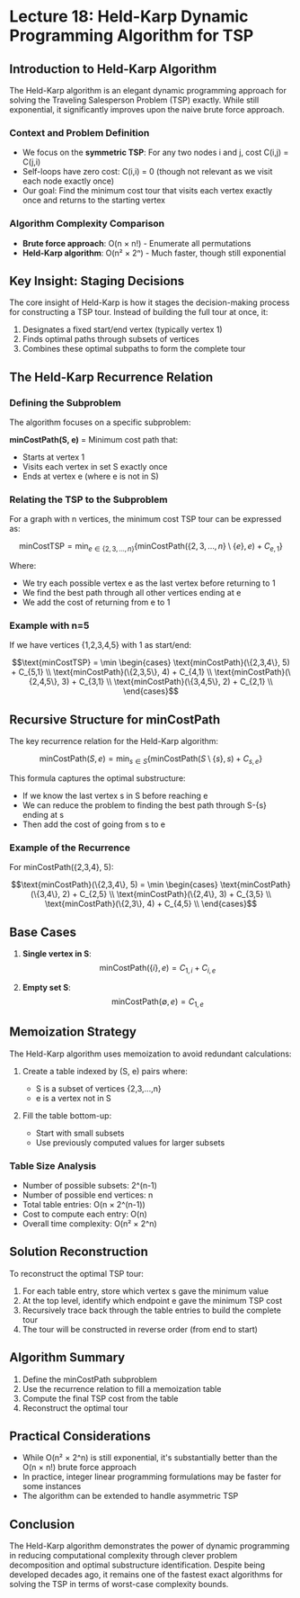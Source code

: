 # Lecture 18: Held-Karp Dynamic Programming Algorithm for TSP

## Introduction to Held-Karp Algorithm

The Held-Karp algorithm is an elegant dynamic programming approach for solving the Traveling Salesperson Problem (TSP) exactly. While still exponential, it significantly improves upon the naive brute force approach.

### Context and Problem Definition
- We focus on the **symmetric TSP**: For any two nodes i and j, cost C(i,j) = C(j,i)
- Self-loops have zero cost: C(i,i) = 0 (though not relevant as we visit each node exactly once)
- Our goal: Find the minimum cost tour that visits each vertex exactly once and returns to the starting vertex

### Algorithm Complexity Comparison
- **Brute force approach**: O(n × n!) - Enumerate all permutations
- **Held-Karp algorithm**: O(n² × 2ⁿ) - Much faster, though still exponential

## Key Insight: Staging Decisions

The core insight of Held-Karp is how it stages the decision-making process for constructing a TSP tour. Instead of building the full tour at once, it:

1. Designates a fixed start/end vertex (typically vertex 1)
2. Finds optimal paths through subsets of vertices
3. Combines these optimal subpaths to form the complete tour

## The Held-Karp Recurrence Relation

### Defining the Subproblem

The algorithm focuses on a specific subproblem:

**minCostPath(S, e)** = Minimum cost path that:
- Starts at vertex 1
- Visits each vertex in set S exactly once
- Ends at vertex e (where e is not in S)

### Relating the TSP to the Subproblem

For a graph with n vertices, the minimum cost TSP tour can be expressed as:

$$\text{minCostTSP} = \min_{e \in \{2,3,...,n\}} \{\text{minCostPath}(\{2,3,...,n\} \setminus \{e\}, e) + C_{e,1}\}$$

Where:
- We try each possible vertex e as the last vertex before returning to 1
- We find the best path through all other vertices ending at e
- We add the cost of returning from e to 1

### Example with n=5
If we have vertices {1,2,3,4,5} with 1 as start/end:

$$\text{minCostTSP} = \min \begin{cases}
\text{minCostPath}(\{2,3,4\}, 5) + C_{5,1} \\
\text{minCostPath}(\{2,3,5\}, 4) + C_{4,1} \\
\text{minCostPath}(\{2,4,5\}, 3) + C_{3,1} \\
\text{minCostPath}(\{3,4,5\}, 2) + C_{2,1} \\
\end{cases}$$

## Recursive Structure for minCostPath

The key recurrence relation for the Held-Karp algorithm:

$$\text{minCostPath}(S, e) = \min_{s \in S} \{\text{minCostPath}(S \setminus \{s\}, s) + C_{s,e}\}$$

This formula captures the optimal substructure:
- If we know the last vertex s in S before reaching e
- We can reduce the problem to finding the best path through S-{s} ending at s
- Then add the cost of going from s to e

### Example of the Recurrence
For minCostPath({2,3,4}, 5):

$$\text{minCostPath}(\{2,3,4\}, 5) = \min \begin{cases}
\text{minCostPath}(\{3,4\}, 2) + C_{2,5} \\
\text{minCostPath}(\{2,4\}, 3) + C_{3,5} \\
\text{minCostPath}(\{2,3\}, 4) + C_{4,5} \\
\end{cases}$$

## Base Cases

1. **Single vertex in S**: 
   $$\text{minCostPath}(\{i\}, e) = C_{1,i} + C_{i,e}$$

2. **Empty set S**:
   $$\text{minCostPath}(\emptyset, e) = C_{1,e}$$

## Memoization Strategy

The Held-Karp algorithm uses memoization to avoid redundant calculations:

1. Create a table indexed by (S, e) pairs where:
   - S is a subset of vertices {2,3,...,n}
   - e is a vertex not in S

2. Fill the table bottom-up:
   - Start with small subsets
   - Use previously computed values for larger subsets

### Table Size Analysis
- Number of possible subsets: 2^(n-1)
- Number of possible end vertices: n
- Total table entries: O(n × 2^(n-1))
- Cost to compute each entry: O(n)
- Overall time complexity: O(n² × 2^n)

## Solution Reconstruction

To reconstruct the optimal TSP tour:

1. For each table entry, store which vertex s gave the minimum value
2. At the top level, identify which endpoint e gave the minimum TSP cost
3. Recursively trace back through the table entries to build the complete tour
4. The tour will be constructed in reverse order (from end to start)

## Algorithm Summary

1. Define the minCostPath subproblem
2. Use the recurrence relation to fill a memoization table
3. Compute the final TSP cost from the table
4. Reconstruct the optimal tour

## Practical Considerations

- While O(n² × 2^n) is still exponential, it's substantially better than the O(n × n!) brute force approach
- In practice, integer linear programming formulations may be faster for some instances
- The algorithm can be extended to handle asymmetric TSP

## Conclusion

The Held-Karp algorithm demonstrates the power of dynamic programming in reducing computational complexity through clever problem decomposition and optimal substructure identification. Despite being developed decades ago, it remains one of the fastest exact algorithms for solving the TSP in terms of worst-case complexity bounds.